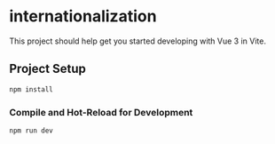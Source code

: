 # internationalization

This project should help get you started developing with Vue 3 in Vite.


## Project Setup

```sh
npm install
```

### Compile and Hot-Reload for Development

```sh
npm run dev
```
